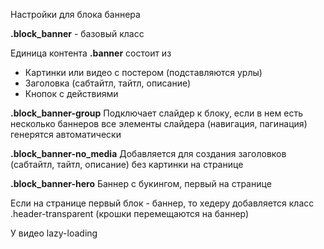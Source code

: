 Настройки для блока баннера

**.block_banner**  - базовый класс

Единица контента **.banner**
состоит из
- Картинки или видео с постером (подставляются урлы)
- Заголовка (сабтайтл, тайтл, описание)
- Кнопок с действиями


**.block_banner-group**
Подключает слайдер к блоку, если в нем есть несколько баннеров
все элементы слайдера (навигация, пагинация) генерятся автоматически

**.block_banner-no_media**
Добавляется для создания заголовков (сабтайтл, тайтл, описание) без картинки на странице

**.block_banner-hero**
Баннер с букингом, первый на странице


Если на странице первый блок - баннер, то хедеру добавляется класс .header-transparent (крошки перемещаются на баннер)

У видео lazy-loading